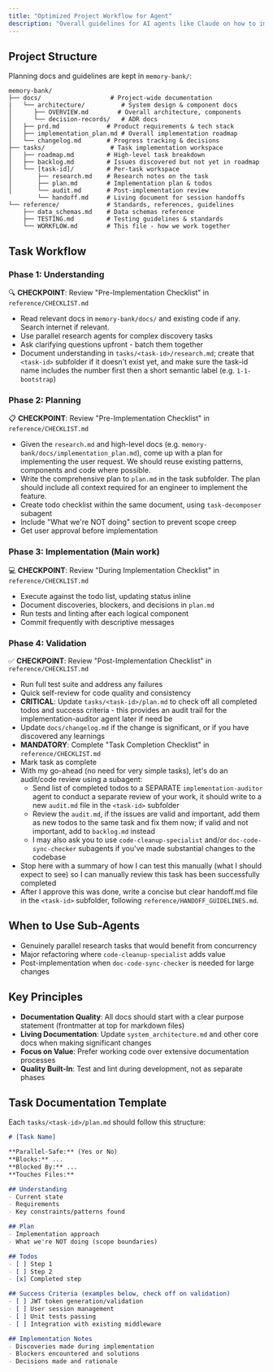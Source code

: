```yaml
---
title: "Optimized Project Workflow for Agent"
description: "Overall guidelines for AI agents like Claude on how to implement a task"
---
```


## Project Structure

Planning docs and guidelines are kept in `memory-bank/`:
```
memory-bank/
├── docs/                   # Project-wide documentation
|   └── architecture/          # System design & component docs
│      ├── OVERVIEW.md        # Overall architecture, components
│      └── decision-records/   # ADR docs
│   ├── prd.md             # Product requirements & tech stack
│   ├── implementation_plan.md # Overall implementation roadmap
│   └── changelog.md       # Progress tracking & decisions
├── tasks/                  # Task implementation workspace
│   ├── roadmap.md         # High-level task breakdown
│   ├── backlog.md         # Issues discovered but not yet in roadmap
│   └── [task-id]/         # Per-task workspace
│       ├── research.md    # Research notes on the task
│       ├── plan.md        # Implementation plan & todos
│       └── audit.md       # Post-implementation review
        └── handoff.md     # Living document for session handoffs
└── reference/             # Standards, references, guidelines
    ├── data_schemas.md    # Data schemas reference
    ├── TESTING.md         # Testing guidelines & standards
    └── WORKFLOW.md        # This file - how we work together
```

## Task Workflow

### Phase 1: Understanding
🔍 **CHECKPOINT**: Review "Pre-Implementation Checklist" in `reference/CHECKLIST.md`
- Read relevant docs in `memory-bank/docs/` and existing code if any. Search internet if relevant.
- Use parallel research agents for complex discovery tasks
- Ask clarifying questions upfront - batch them together
- Document understanding in `tasks/<task-id>/research.md`; create that `<task-id>` subfolder if it doesn't exist yet, and make sure the task-id name includes the number first then a short semantic label (e.g. `1-1-bootstrap`)

### Phase 2: Planning
📋 **CHECKPOINT**: Review "Pre-Implementation Checklist" in `reference/CHECKLIST.md`
- Given the `research.md` and high-level docs (e.g. `memory-bank/docs/implementation_plan.md`), come up with a plan for implementing the user request. We should reuse existing patterns, components and code where possible.
- Write the comprehensive plan to `plan.md` in the task subfolder. The plan should include all context required for an engineer to implement the feature.
- Create todo checklist within the same document, using `task-decomposer` subagent
- Include "What we're NOT doing" section to prevent scope creep
- Get user approval before implementation

### Phase 3: Implementation (Main work)
💻 **CHECKPOINT**: Review "During Implementation Checklist" in `reference/CHECKLIST.md`
- Execute against the todo list, updating status inline
- Document discoveries, blockers, and decisions in `plan.md`
- Run tests and linting after each logical component
- Commit frequently with descriptive messages

### Phase 4: Validation
✅ **CHECKPOINT**: Review "Post-Implementation Checklist" in `reference/CHECKLIST.md`
- Run full test suite and address any failures
- Quick self-review for code quality and consistency
- **CRITICAL**: Update `tasks/<task-id>/plan.md` to check off all completed todos and success criteria - this provides an audit trail for the implementation-auditor agent later if need be
- Update `docs/changelog.md` if the change is significant, or if you have discovered any learnings
- **MANDATORY**: Complete "Task Completion Checklist" in `reference/CHECKLIST.md`
- Mark task as complete
- With my go-ahead (no need for very simple tasks), let's do an audit/code review using a subagent:
  - Send list of completed todos to a SEPARATE `implementation-auditor` agent to conduct a separate review of your work, it should write to a new `audit.md` file in the `<task-id>` subfolder
  - Review the `audit.md`, if the issues are valid and important, add them as new todos to the same task and fix them now; if valid and not important, add to `backlog.md` instead
  - I may also ask you to use `code-cleanup-specialist` and/or `doc-code-sync-checker` subagents if you've made substantial changes to the codebase
- Stop here with a summary of how I can test this manually (what I should expect to see) so I can manually review this task has been successfully completed
- After I approve this was done, write a concise but clear handoff.md file in the `<task-id>` subfolder, following `reference/HANDOFF_GUIDELINES.md`.

## When to Use Sub-Agents

- Genuinely parallel research tasks that would benefit from concurrency
- Major refactoring where `code-cleanup-specialist` adds value
- Post-implementation when `doc-code-sync-checker` is needed for large changes

## Key Principles

- **Documentation Quality**: All docs should start with a clear purpose statement (frontmatter at top for markdown files)
- **Living Documentation**: Update `system_architecture.md` and other core docs when making significant changes
- **Focus on Value**: Prefer working code over extensive documentation processes
- **Quality Built-In**: Test and lint during development, not as separate phases

## Task Documentation Template

Each `tasks/<task-id>/plan.md` should follow this structure:

```markdown
# [Task Name]

**Parallel-Safe:** (Yes or No)
**Blocks:** ...
**Blocked By:** ...
**Touches Files:** 

## Understanding
- Current state
- Requirements
- Key constraints/patterns found

## Plan
- Implementation approach
- What we're NOT doing (scope boundaries)

## Todos
- [ ] Step 1
- [ ] Step 2
- [x] Completed step

## Success Criteria (examples below, check off on validation)
- [ ] JWT token generation/validation
- [ ] User session management
- [ ] Unit tests passing
- [ ] Integration with existing middleware

## Implementation Notes
- Discoveries made during implementation
- Blockers encountered and solutions
- Decisions made and rationale
```